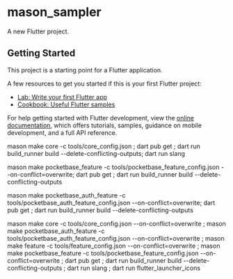 # mason_sampler

A new Flutter project.

## Getting Started

This project is a starting point for a Flutter application.

A few resources to get you started if this is your first Flutter project:

- [Lab: Write your first Flutter app](https://docs.flutter.dev/get-started/codelab)
- [Cookbook: Useful Flutter samples](https://docs.flutter.dev/cookbook)

For help getting started with Flutter development, view the
[online documentation](https://docs.flutter.dev/), which offers tutorials,
samples, guidance on mobile development, and a full API reference.


<!-- run -->

mason make core -c tools/core_config.json ; dart pub get ; dart run build_runner build --delete-conflicting-outputs; dart run slang

mason make pocketbase_feature -c tools/pocketbase_feature_config.json --on-conflict=overwrite; dart pub get ; dart run build_runner build --delete-conflicting-outputs

mason make pocketbase_auth_feature -c tools/pocketbase_auth_feature_config.json --on-conflict=overwrite; dart pub get ; dart run build_runner build --delete-conflicting-outputs


mason make core -c tools/core_config.json --on-conflict=overwrite ; 
mason make pocketbase_auth_feature -c tools/pocketbase_auth_feature_config.json --on-conflict=overwrite ; 
mason make feature -c tools/feature_config.json --on-conflict=overwrite ; 
mason make pocketbase_feature -c tools/pocketbase_feature_config.json --on-conflict=overwrite ; 
dart pub get ; 
dart run build_runner build --delete-conflicting-outputs ; 
dart run slang ; 
dart run flutter_launcher_icons